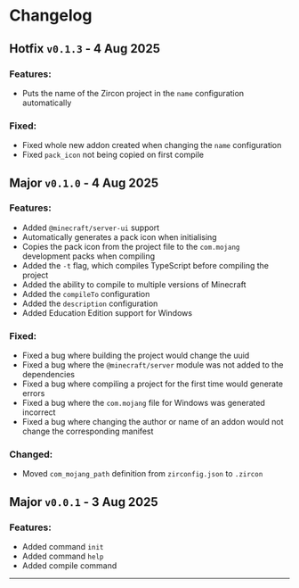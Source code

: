 # Changelog

## Hotfix `v0.1.3` - 4 Aug 2025
### Features:
- Puts the name of the Zircon project in the `name` configuration automatically

### Fixed:
- Fixed whole new addon created when changing the `name` configuration
- Fixed `pack_icon` not being copied on first compile

## Major `v0.1.0` - 4 Aug 2025
### Features:
- Added `@minecraft/server-ui` support
- Automatically generates a pack icon when initialising
- Copies the pack icon from the project file to the `com.mojang` development packs when compiling
- Added the `-t` flag, which compiles TypeScript before compiling the project
- Added the ability to compile to multiple versions of Minecraft
- Added the `compileTo` configuration 
- Added the `description` configuration
- Added Education Edition support for Windows

### Fixed:
- Fixed a bug where building the project would change the uuid
- Fixed a bug where the `@minecraft/server` module was not added to the dependencies
- Fixed a bug where compiling a project for the first time would generate errors
- Fixed a bug where the `com.mojang` file for Windows was generated incorrect
- Fixed a bug where changing the author or name of an addon would not change the corresponding manifest

### Changed:
- Moved `com_mojang_path` definition from `zirconfig.json` to `.zircon`


## Major `v0.0.1` - 3 Aug 2025

### Features:
- Added command `init`
- Added command `help`
- Added compile command

---
